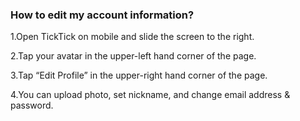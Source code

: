 ### How to edit my account information?

1.Open TickTick on mobile and slide the screen to the right.

2.Tap your avatar in the upper-left hand corner of the page.

3.Tap “Edit Profile” in the upper-right hand corner of the page. 

4.You can upload photo, set nickname, and change email address & password.
